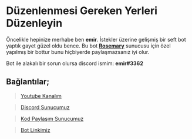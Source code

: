 # Düzenlenmesi Gereken Yerleri Düzenleyin

Öncelikle hepinize merhabe ben **emir**. İstekler üzerine gelişmiş bir seft bot yaptık gayet güzel oldu bence. Bu bot **[Rosemary](https://discord.gg/dMe9jC)** sunucusu için özel yapılmış bir bottur bunu hiçbiyerde paylaşmazsanız iyi olur.

Bot ile alakalı bir sorun olursa discord ismim: **emir#3362**

## Bağlantılar;
> [Youtube Kanalım](https://www.youtube.com/channel/UC6i2SSJGUunic58sK0q26dQ)

> [Discord Sunucumuz](https://discord.gg/S5sDh4K)

> [Kod Paylaşım Sunucumuz](https://discord.gg/GsSc7Ne)

> [Bot Linkimiz](http://bit.ly/siderdavet)